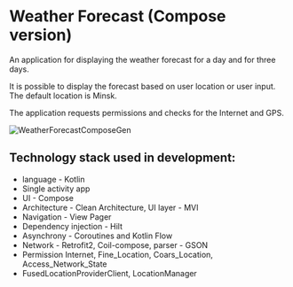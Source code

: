 # Weather Forecast (Compose version)
An application for displaying the weather forecast for a day and for three days.<br />

It is possible to display the forecast based on user location or user input. The default location is Minsk.<br />

The application requests permissions and checks for the Internet and GPS.<br />

![WeatherForecastComposeGen](https://github.com/user-attachments/assets/d905b3ff-2bf9-4396-9247-d894df894ee2)

## Technology stack used in development:<br />
* language - Kotlin<br />
* Single activity app
* UI - Compose <br />
* Architecture - Clean Architecture, UI layer - MVI<br />
* Navigation - View Pager <br />
* Dependency injection - Hilt<br />
* Asynchrony - Сoroutines and Kotlin Flow<br />
* Network - Retrofit2, Coil-compose, parser - GSON<br />
* Permission Internet, Fine_Location, Coars_Location, Access_Network_State <br />
* FusedLocationProviderClient, LocationManager<br />
